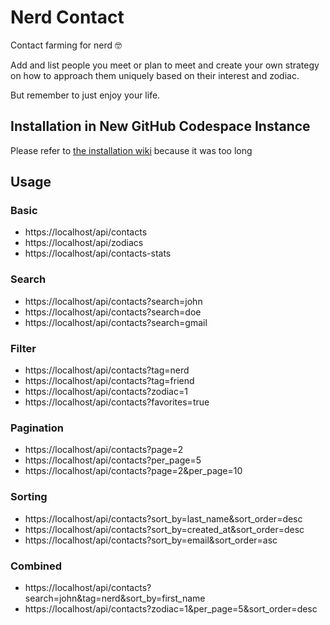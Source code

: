 # Nerd Contact

Contact farming for nerd 🤓

Add and list people you meet or plan to meet and create your own strategy on how to approach them uniquely based on their interest and zodiac.

But remember to just enjoy your life.

## Installation in New GitHub Codespace Instance

Please refer to [the installation wiki](https://github.com/wahyusa/nerd-contact/wiki/Setup-a-Fresh-GitHub-Codespace-for-Laravel-12-Development) because it was too long

## Usage

### Basic

- https://localhost/api/contacts
- https://localhost/api/zodiacs
- https://localhost/api/contacts-stats

### Search

- https://localhost/api/contacts?search=john
- https://localhost/api/contacts?search=doe
- https://localhost/api/contacts?search=gmail

### Filter

- https://localhost/api/contacts?tag=nerd
- https://localhost/api/contacts?tag=friend
- https://localhost/api/contacts?zodiac=1
- https://localhost/api/contacts?favorites=true

### Pagination

- https://localhost/api/contacts?page=2
- https://localhost/api/contacts?per_page=5
- https://localhost/api/contacts?page=2&per_page=10

### Sorting

- https://localhost/api/contacts?sort_by=last_name&sort_order=desc
- https://localhost/api/contacts?sort_by=created_at&sort_order=desc
- https://localhost/api/contacts?sort_by=email&sort_order=asc

### Combined

- https://localhost/api/contacts?search=john&tag=nerd&sort_by=first_name
- https://localhost/api/contacts?zodiac=1&per_page=5&sort_order=desc
